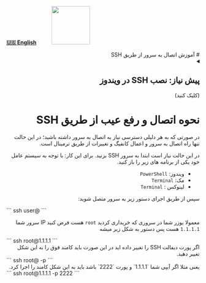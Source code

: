 [**🇺🇸 English**](/manager/wiki/How-to-connect-to-server-via-SSH)&nbsp;&nbsp;&nbsp;&nbsp;&nbsp;&nbsp;&nbsp;&nbsp;&nbsp;&nbsp;<a href="/manager/wiki/%D9%87%D9%85%D9%87-%D8%A2%D9%85%D9%88%D8%B2%D8%B4%E2%80%8C%D9%87%D8%A7-%D9%88-%D9%88%DB%8C%D8%AF%D8%A6%D9%88%D9%87%D8%A7"><img width="100" src="https://github.com/hiddify/hiddify-config/assets/125398461/3704cd84-eee6-4c45-abe7-3c02936bbebb" /></a>

<div dir="rtl" markdown=1>
# آموزش اتصال به سرور از طریق SSH

<details markdown="1"> <summary><h2> پیش نیاز: نصب SSH در ویندوز</h2> (کلیک کنید)</summary>

* اگر کلاینت شما ویندوز است؛ می توانید از پاورشل استفاده نمایید. ابتدا اگر تا کنون ماژول OpenSSH را نصب ننموده اید؛ پاورشل را با **دسترسی ادمین** باز کنید یعنی روی PowerShell راست کلیک کنید و Run as Administrator را بزنید. 

![image](https://user-images.githubusercontent.com/114227601/222904592-cd26b3bf-a014-4253-9488-ee9717f006fe.png)

سپس این دستور را اجرا کنید:


<div dir="ltr" markdown=1>
```
Add-WindowsCapability -Online -Name OpenSSH.Client
```
</div>
پس از آن چنین چیزی را باید مشاهده کنید:

![image](https://user-images.githubusercontent.com/114227601/222904870-e709f69e-1a8d-4a6d-ad6a-3d7bdcd917c3.png)

تبریک نصب ssh به پایان رسید
</details>


# نحوه اتصال و رفع عیب از طریق SSH


در صورتی که به هر دلیلی دسترسی نیاز به اتصال به سرور داشته باشید؛ در این حالت تنها راه اتصال به سرور و اعمال کانفیگ و تغییرات از طریق ترمینال است.


در این حالت نیاز است ابتدا به سرور SSH بزنید.
برای این کار:
با توجه به سیستم عامل خود یکی از برنامه های زیر را باز کنید.
- ویندوز: `PowerShell`
- مک: `Terminal`
- لینوکس : `Terminal` 

سپس از طریق اجرای دستور زیر به سرور متصل شوید:

<div dir="ltr" markdown=1>
```
ssh user@<IP_Address>
```
</div>

معمولا یوزر شما در سروری که خریداری کردید `root` هست فرض کنید IP سرور شما `1.1.1.1` هست پس دستور به شکل زیر میشه 
<div dir="ltr" markdown=1>
```
ssh root@1.1.1.1
```
</div>

<div dir="rtl" markdown=1>
اگر پورت دیفالت SSH را تغییر داده اید در این صورت باید کامند فوق را به این شکل تغییر دهید.

</div>

<div dir="ltr" markdown=1>
```
ssh root@<IP_Address> -p <port_number>
```

</div>

<div dir="rtl" markdown=1>
یعنی مثلا اگر آیپی شما `1.1.1.1`  و پورت `2222` باشد باید به این شکل کامند را اجرا کرد.

</div>

<div dir="ltr" markdown=1>
```
ssh root@1.1.1.1 -p 2222
```

</div>